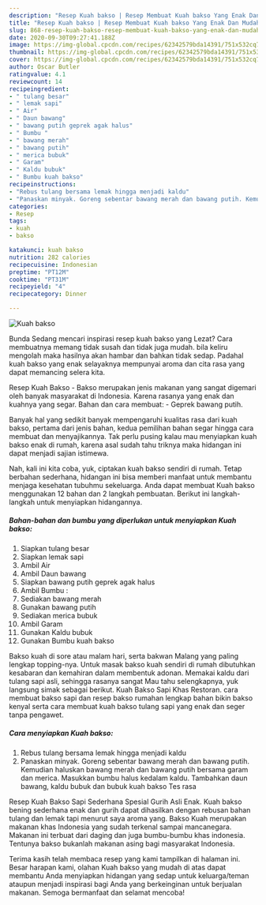```yaml
---
description: "Resep Kuah bakso | Resep Membuat Kuah bakso Yang Enak Dan Mudah"
title: "Resep Kuah bakso | Resep Membuat Kuah bakso Yang Enak Dan Mudah"
slug: 868-resep-kuah-bakso-resep-membuat-kuah-bakso-yang-enak-dan-mudah
date: 2020-09-30T09:27:41.188Z
image: https://img-global.cpcdn.com/recipes/62342579bda14391/751x532cq70/kuah-bakso-foto-resep-utama.jpg
thumbnail: https://img-global.cpcdn.com/recipes/62342579bda14391/751x532cq70/kuah-bakso-foto-resep-utama.jpg
cover: https://img-global.cpcdn.com/recipes/62342579bda14391/751x532cq70/kuah-bakso-foto-resep-utama.jpg
author: Oscar Butler
ratingvalue: 4.1
reviewcount: 14
recipeingredient:
- " tulang besar"
- " lemak sapi"
- " Air"
- " Daun bawang"
- " bawang putih geprek agak halus"
- " Bumbu "
- " bawang merah"
- " bawang putih"
- " merica bubuk"
- " Garam"
- " Kaldu bubuk"
- " Bumbu kuah bakso"
recipeinstructions:
- "Rebus tulang bersama lemak hingga menjadi kaldu"
- "Panaskan minyak. Goreng sebentar bawang merah dan bawang putih. Kemudian haluskan bawang merah dan bawang putih bersama garam dan merica. Masukkan bumbu halus kedalam kaldu. Tambahkan daun bawang, kaldu bubuk dan bubuk kuah bakso Tes rasa"
categories:
- Resep
tags:
- kuah
- bakso

katakunci: kuah bakso 
nutrition: 282 calories
recipecuisine: Indonesian
preptime: "PT12M"
cooktime: "PT31M"
recipeyield: "4"
recipecategory: Dinner

---
```



![Kuah bakso](https://img-global.cpcdn.com/recipes/62342579bda14391/751x532cq70/kuah-bakso-foto-resep-utama.jpg)

Bunda Sedang mencari inspirasi resep kuah bakso yang Lezat? Cara membuatnya memang tidak susah dan tidak juga mudah. bila keliru mengolah maka hasilnya akan hambar dan bahkan tidak sedap. Padahal kuah bakso yang enak selayaknya mempunyai aroma dan cita rasa yang dapat memancing selera kita.

Resep Kuah Bakso - Bakso merupakan jenis makanan yang sangat digemari oleh banyak masyarakat di Indonesia. Karena rasanya yang enak dan kuahnya yang segar. Bahan dan cara membuat: - Geprek bawang putih.

Banyak hal yang sedikit banyak mempengaruhi kualitas rasa dari kuah bakso, pertama dari jenis bahan, kedua pemilihan bahan segar hingga cara membuat dan menyajikannya. Tak perlu pusing kalau mau menyiapkan kuah bakso enak di rumah, karena asal sudah tahu triknya maka hidangan ini dapat menjadi sajian istimewa.


Nah, kali ini kita coba, yuk, ciptakan kuah bakso sendiri di rumah. Tetap berbahan sederhana, hidangan ini bisa memberi manfaat untuk membantu menjaga kesehatan tubuhmu sekeluarga. Anda dapat membuat Kuah bakso menggunakan 12 bahan dan 2 langkah pembuatan. Berikut ini langkah-langkah untuk menyiapkan hidangannya.

<!--inarticleads1-->

##### Bahan-bahan dan bumbu yang diperlukan untuk menyiapkan Kuah bakso:

1. Siapkan  tulang besar
1. Siapkan  lemak sapi
1. Ambil  Air
1. Ambil  Daun bawang
1. Siapkan  bawang putih geprek agak halus
1. Ambil  Bumbu :
1. Sediakan  bawang merah
1. Gunakan  bawang putih
1. Sediakan  merica bubuk
1. Ambil  Garam
1. Gunakan  Kaldu bubuk
1. Gunakan  Bumbu kuah bakso


Bakso kuah di sore atau malam hari, serta bakwan Malang yang paling lengkap topping-nya. Untuk masak bakso kuah sendiri di rumah dibutuhkan kesabaran dan kemahiran dalam membentuk adonan. Memakai kaldu dari tulang sapi asli, sehingga rasanya sangat Mau tahu selengkapnya, yuk langsung simak sebagai berikut. Kuah Bakso Sapi Khas Restoran. cara membuat bakso sapi dan resep bakso rumahan lengkap bahan bikin bakso kenyal serta cara membuat kuah bakso tulang sapi yang enak dan seger tanpa pengawet. 

<!--inarticleads2-->

##### Cara menyiapkan Kuah bakso:

1. Rebus tulang bersama lemak hingga menjadi kaldu
1. Panaskan minyak. Goreng sebentar bawang merah dan bawang putih. Kemudian haluskan bawang merah dan bawang putih bersama garam dan merica. Masukkan bumbu halus kedalam kaldu. Tambahkan daun bawang, kaldu bubuk dan bubuk kuah bakso Tes rasa


Resep Kuah Bakso Sapi Sederhana Spesial Gurih Asli Enak. Kuah bakso bening sederhana enak dan gurih dapat dihasilkan dengan rebusan bahan tulang dan lemak tapi menurut saya aroma yang. Bakso Kuah merupakan makanan khas Indonesia yang sudah terkenal sampai mancanegara. Makanan ini terbuat dari daging dan juga bumbu-bumbu khas indonesia. Tentunya bakso bukanlah makanan asing bagi masyarakat Indonesia. 

Terima kasih telah membaca resep yang kami tampilkan di halaman ini. Besar harapan kami, olahan Kuah bakso yang mudah di atas dapat membantu Anda menyiapkan hidangan yang sedap untuk keluarga/teman ataupun menjadi inspirasi bagi Anda yang berkeinginan untuk berjualan makanan. Semoga bermanfaat dan selamat mencoba!
